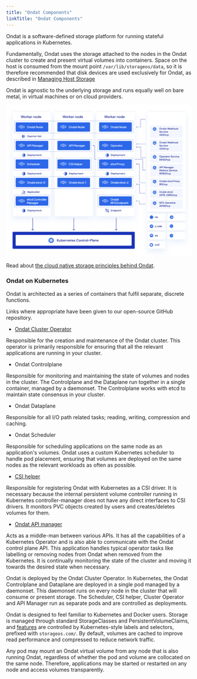 ```yaml
---
title: "Ondat Components"
linkTitle: "Ondat Components"
---
```


Ondat is a software-defined storage platform for running stateful
applications in Kubernetes.

Fundamentally, Ondat uses the storage attached to the nodes in the
Ondat cluster to create and present virtual volumes into containers. Space
on the host is consumed from the mount point `/var/lib/storageos/data`, so it
is therefore recommended that disk devices are used exclusively for Ondat,
as described in [Managing Host Storage](/docs/operations/managing-host-storage)

Ondat is agnostic to the underlying storage and runs equally well on
bare metal, in virtual machines or on cloud providers.

![Ondat cluster components](/images/docs/concepts/ondat-deployment.png)

Read about [the cloud native storage principles behind
Ondat](https://www.ondat.io/platform/platform-overview).

### Ondat on Kubernetes

Ondat is architected as a series of containers that fulfil separate,
discrete functions.

Links where appropriate have been given to our open-source GitHub repository.

* [Ondat Cluster Operator](https://github.com/storageos/operator)

Responsible for the creation and maintenance of the Ondat cluster. This
operator is primarily responsible for ensuring that all the relevant
applications are running in your cluster.

* Ondat Controlplane

Responsible for monitoring and maintaining the state of volumes and nodes
in the cluster. The Controlplane and the Dataplane run together in a single
container, managed by a daemonset. The Controlplane works with etcd to maintain
state consensus in your cluster.

* Ondat Dataplane

Responsible for all I/O path related tasks; reading, writing, compression
and caching.

* Ondat Scheduler

Responsible for scheduling applications on the same node as an application's
volumes. Ondat uses a custom Kubernetes scheduler to handle pod placement,
ensuring that volumes are deployed on the same nodes as the relevant workloads
as often as possible.

* [CSI helper](https://github.com/storageos/external-provisioner)

Responsible for registering Ondat with Kubernetes as a CSI driver. It
is necessary because the internal persistent volume controller running in
Kubernetes controller-manager does not have any direct interfaces to CSI
drivers. It monitors PVC objects created by users and creates/deletes volumes
for them.

* [Ondat API manager](https://github.com/storageos/api-manager)

Acts as a middle-man between various APIs. It has all the capabilities of a
Kubernetes Operator and is also able to communicate with the Ondat control
plane API. This application handles typical operator tasks like labelling or
removing nodes from Ondat when removed from the Kubernetes. It is
continually  monitoring the state of the cluster and moving it towards the
desired state when necessary.

Ondat is deployed by the Ondat Cluster Operator. In Kubernetes, the
Ondat Controlplane and Dataplane are deployed in a single pod managed by a
daemonset.  This daemonset runs on every node in the cluster that will consume
or present storage. The Scheduler, CSI helper, Cluster Operator and API Manager
run as separate pods and are controlled as deployments.

Ondat is designed to feel familiar to Kubernetes and Docker users. Storage
is managed through standard StorageClasses and PersistentVolumeClaims, and
[features](/docs/reference/labels) are controlled by
Kubernetes-style labels and selectors, prefixed with `storageos.com/`. By
default, volumes are cached to improve read performance and compressed to
reduce network traffic.

Any pod may mount an Ondat virtual volume from any node that is also
running Ondat, regardless of whether the pod and volume are
collocated on the same node. Therefore, applications may be started or
restarted on any node and access volumes transparently.
